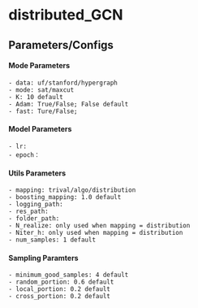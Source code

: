 # distributed_GCN


## Parameters/Configs

#### Mode Parameters

    - data: uf/stanford/hypergraph
    - mode: sat/maxcut
    - K: 10 default
    - Adam: True/False; False default
    - fast: Ture/False; 

#### Model Parameters
    - lr:
    - epoch：

#### Utils Parameters
    - mapping: trival/algo/distribution
    - boosting_mapping: 1.0 default
    - logging_path:  
    - res_path:
    - folder_path:
    - N_realize: only used when mapping = distribution
    - Niter_h: only used when mapping = distribution
    - num_samples: 1 default


#### Sampling Paramters

    - minimum_good_samples: 4 default
    - random_portion: 0.6 default
    - local_portion: 0.2 default
    - cross_portion: 0.2 default